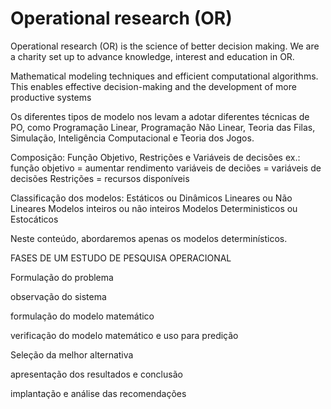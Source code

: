 # Operational research (OR)

Operational research (OR) is the science of better decision making. We are a charity set up to advance knowledge, interest and education in OR.

Mathematical modeling techniques and efficient computational algorithms. This enables effective decision-making and the development of more productive systems

Os diferentes tipos de modelo nos levam a adotar diferentes técnicas de PO, como Programação Linear, Programação Não Linear, Teoria das Filas, Simulação, Inteligência Computacional e Teoria 
dos Jogos.

Composição: 
Função Objetivo, Restrições e Variáveis de decisões
ex.: 
função objetivo = aumentar rendimento
variáveis de deciões = variáveis de decisões
Restrições = recursos disponíveis

Classificação dos modelos:
Estáticos ou Dinâmicos
Lineares ou Não Lineares
Modelos inteiros ou não inteiros 
Modelos Deterministicos ou Estocáticos


Neste conteúdo, abordaremos apenas os modelos determinísticos.

FASES DE UM ESTUDO DE PESQUISA OPERACIONAL

Formulação do problema

observação do sistema

formulação do modelo matemático

verificação do modelo matemático e uso para predição 

Seleção da melhor alternativa

apresentação dos resultados e conclusão

implantação e análise das recomendações